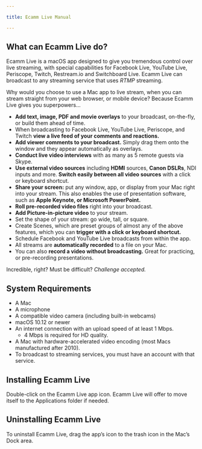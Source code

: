 ```yaml
---

title: Ecamm Live Manual

---
```


## What can Ecamm Live do?

Ecamm Live is a macOS app designed to give you tremendous control over live streaming, with special capabilities for Facebook Live, YouTube Live, Periscope, Twitch, Restream.io and Switchboard Live. Ecamm Live can broadcast to any streaming service that uses *RTMP* streaming.

Why would you choose to use a Mac app to live stream, when you can stream straight from your web browser, or mobile device? Because Ecamm Live gives you superpowers…
* **Add text, image, PDF and movie overlays** to your broadcast, on-the-fly, or build them ahead of time.
* When broadcasting to Facebook Live, YouTube Live, Periscope, and Twitch **view a live feed of your comments and reactions.** 
* **Add viewer comments to your broadcast.** Simply drag them onto the window and they appear automatically as overlays.
* **Conduct live video interviews** with as many as 5 remote guests via Skype.
* **Use external video sources** including **HDMI** sources, **Canon DSLRs**, NDI inputs and more. **Switch easily between all video sources** with a click or keyboard shortcut.
* **Share your screen:** put any window, app, or display from your Mac right into your stream. This also enables the use of presentation software, such as **Apple Keynote, or Microsoft PowerPoint.**
* **Roll pre-recorded video files** right into your broadcast.
* **Add Picture-in-picture video** to your stream.
* Set the shape of your stream: go wide, tall, or square.
* Create Scenes, which are preset groups of almost any of the above features, which you can **trigger with a click or keyboard shortcut.**
* Schedule Facebook and YouTube Live broadcasts from within the app.
* All streams are **automatically recorded** to a file on your Mac.
* You can also **record a video without broadcasting.** Great for practicing, or pre-recording presentations.
  
Incredible, right? Must be difficult? *Challenge accepted.*

## System Requirements

* A Mac 
* A microphone
* A compatible video camera (including built-in webcams)
* macOS 10.12 or newer
* An internet connection with an upload speed of at least 1 Mbps.
  * 4 Mbps is required for HD quality.
* A Mac with hardware-accelerated video encoding (most Macs manufactured after 2010).
* To broadcast to streaming services, you must have an account with that service.

## Installing Ecamm Live

Double-click on the Ecamm Live app icon. Ecamm Live will offer to move itself to the Applications folder if needed.

## Uninstalling Ecamm Live

To uninstall Ecamm Live, drag the app’s icon to the trash icon in the Mac’s Dock area.